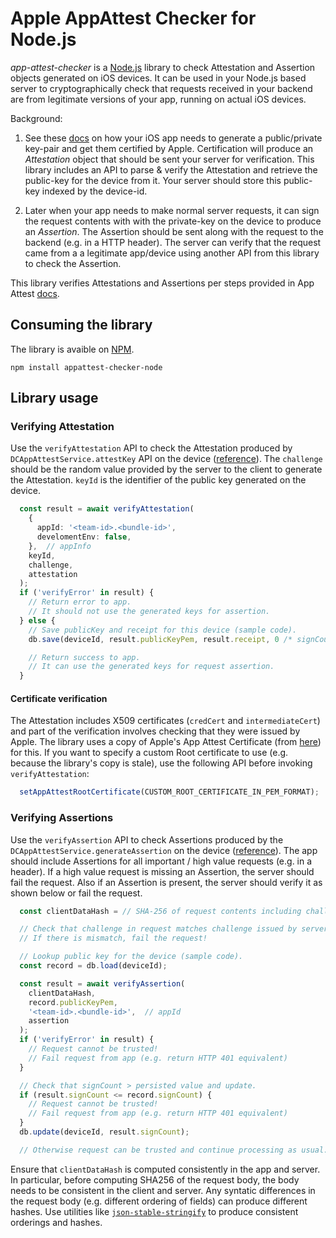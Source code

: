 # Apple AppAttest Checker for Node.js

_app-attest-checker_ is a [Node.js](https://en.wikipedia.org/wiki/Node.js) library to check
Attestation and Assertion objects generated on iOS devices. It can be used in your Node.js
based server to cryptographically check that requests received in your backend are from
legitimate versions of your app, running on actual iOS devices.

Background:

1. See these [docs](https://developer.apple.com/documentation/devicecheck/establishing_your_app_s_integrity)
   on how your iOS app needs to generate a public/private key-pair and get them certified by
   Apple. Certification will produce an _Attestation_ object that should be sent your server for
   verification. This library includes an API to parse & verify the Attestation and retrieve the
   public-key for the device from it. Your server should store this public-key indexed by the
   device-id.

1. Later when your app needs to make normal server requests, it can sign the request contents with
   with the private-key on the device to produce an _Assertion_. The Assertion should be sent along
   with the request to the backend (e.g. in a HTTP header). The server can verify that the request
   came from a a legitimate app/device using another API from this library to check the Assertion.

This library verifies Attestations and Assertions per steps provided in App Attest [docs](https://developer.apple.com/documentation/devicecheck/validating_apps_that_connect_to_your_server).

## Consuming the library

The library is avaible on [NPM](www.npmjs.com/package/appattest-checker-node).

```
npm install appattest-checker-node
```

## Library usage

### Verifying Attestation

Use the `verifyAttestation` API to check the Attestation produced by `DCAppAttestService.attestKey`
API on the device ([reference](https://developer.apple.com/documentation/devicecheck/establishing_your_app_s_integrity#3561588)).
The `challenge` should be the random value provided by the server to the client to generate the
Attestation. `keyId` is the identifier of the public key generated on the device.

```typescript
  const result = await verifyAttestation(
    {
      appId: '<team-id>.<bundle-id>',
      develomentEnv: false,
    },  // appInfo
    keyId,
    challenge,
    attestation
  );
  if ('verifyError' in result) {
    // Return error to app.
    // It should not use the generated keys for assertion.
  } else {
    // Save publicKey and receipt for this device (sample code).
    db.save(deviceId, result.publicKeyPem, result.receipt, 0 /* signCount */);

    // Return success to app.
    // It can use the generated keys for request assertion.
  }

```

#### Certificate verification

The Attestation includes X509 certificates (`credCert` and `intermediateCert`) and part of the
verification involves checking that they were issued by Apple. The library uses a copy of Apple's
App Attest Certificate (from [here](https://www.apple.com/certificateauthority/private/)) for this.
If you want to specify a custom Root certificate to use (e.g. because the library's copy is stale),
use the following API before invoking `verifyAttestation`:

```typescript
  setAppAttestRootCertificate(CUSTOM_ROOT_CERTIFICATE_IN_PEM_FORMAT);
```

### Verifying Assertions

Use the `verifyAssertion` API to check Assertions produced by the
`DCAppAttestService.generateAssertion` on the device ([reference](https://developer.apple.com/documentation/devicecheck/establishing_your_app_s_integrity#3561591)).
The app should include Assertions for all important / high value requests (e.g. in a header). If a
high value request is missing an Assertion, the server should fail the request. Also if an
Assertion is present, the server should verify it as shown below or fail the request.

```typescript
  const clientDataHash = // SHA-256 of request contents including challenge provided to client.

  // Check that challenge in request matches challenge issued by server
  // If there is mismatch, fail the request!

  // Lookup public key for the device (sample code).
  const record = db.load(deviceId);

  const result = await verifyAssertion(
    clientDataHash,
    record.publicKeyPem,
    '<team-id>.<bundle-id>',  // appId
    assertion
  );
  if ('verifyError' in result) {
    // Request cannot be trusted!
    // Fail request from app (e.g. return HTTP 401 equivalent)
  }

  // Check that signCount > persisted value and update.
  if (result.signCount <= record.signCount) {
    // Request cannot be trusted!
    // Fail request from app (e.g. return HTTP 401 equivalent)
  }
  db.update(deviceId, result.signCount);

  // Otherwise request can be trusted and continue processing as usual.
```

Ensure that `clientDataHash` is computed consistently in the app and server. In particular, before
computing SHA256 of the request body, the body needs to be consistent in the client and server.
Any syntatic differences in the request body (e.g. different ordering of fields) can produce
different hashes. Use utilities like [`json-stable-stringify`](https://www.npmjs.com/package/json-stable-stringify)
to produce consistent orderings and hashes.

